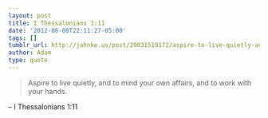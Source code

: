 ```yaml
---
layout: post
title: I Thessalonians 1:11
date: '2012-08-08T22:11:27-05:00'
tags: []
tumblr_url: http://jahnke.us/post/29031519172/aspire-to-live-quietly-and-to-mind-your-own
author: Adam
type: quote
---
```


> Aspire to live quietly, and to mind your own affairs, and to work with your hands.

– I Thessalonians 1:11
